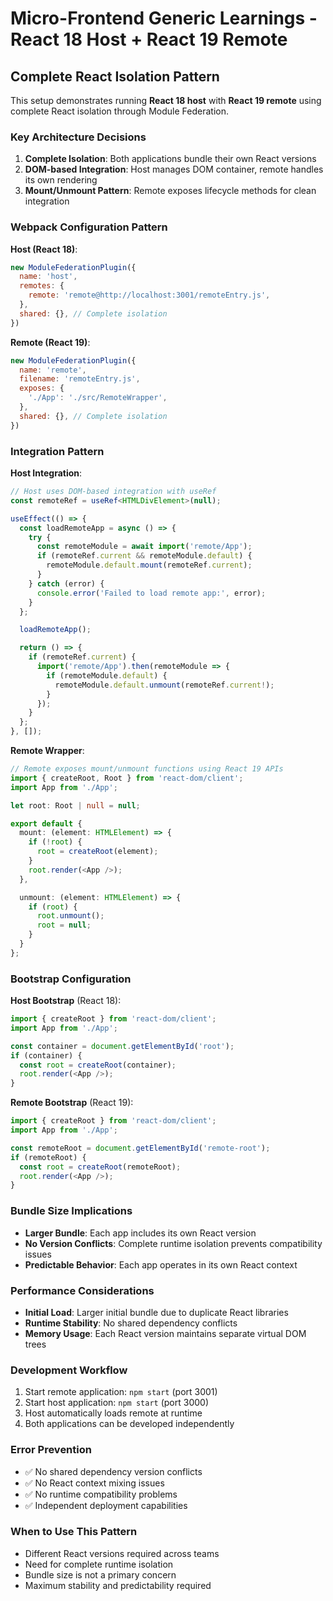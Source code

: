 # Micro-Frontend Generic Learnings - React 18 Host + React 19 Remote

## Complete React Isolation Pattern

This setup demonstrates running **React 18 host** with **React 19 remote** using complete React isolation through Module Federation.

### Key Architecture Decisions

1. **Complete Isolation**: Both applications bundle their own React versions
2. **DOM-based Integration**: Host manages DOM container, remote handles its own rendering
3. **Mount/Unmount Pattern**: Remote exposes lifecycle methods for clean integration

### Webpack Configuration Pattern

**Host (React 18)**:
```javascript
new ModuleFederationPlugin({
  name: 'host',
  remotes: {
    remote: 'remote@http://localhost:3001/remoteEntry.js',
  },
  shared: {}, // Complete isolation
})
```

**Remote (React 19)**:
```javascript
new ModuleFederationPlugin({
  name: 'remote',
  filename: 'remoteEntry.js',
  exposes: {
    './App': './src/RemoteWrapper',
  },
  shared: {}, // Complete isolation
})
```

### Integration Pattern

**Host Integration**:
```typescript
// Host uses DOM-based integration with useRef
const remoteRef = useRef<HTMLDivElement>(null);

useEffect(() => {
  const loadRemoteApp = async () => {
    try {
      const remoteModule = await import('remote/App');
      if (remoteRef.current && remoteModule.default) {
        remoteModule.default.mount(remoteRef.current);
      }
    } catch (error) {
      console.error('Failed to load remote app:', error);
    }
  };

  loadRemoteApp();

  return () => {
    if (remoteRef.current) {
      import('remote/App').then(remoteModule => {
        if (remoteModule.default) {
          remoteModule.default.unmount(remoteRef.current!);
        }
      });
    }
  };
}, []);
```

**Remote Wrapper**:
```typescript
// Remote exposes mount/unmount functions using React 19 APIs
import { createRoot, Root } from 'react-dom/client';
import App from './App';

let root: Root | null = null;

export default {
  mount: (element: HTMLElement) => {
    if (!root) {
      root = createRoot(element);
    }
    root.render(<App />);
  },

  unmount: (element: HTMLElement) => {
    if (root) {
      root.unmount();
      root = null;
    }
  }
};
```

### Bootstrap Configuration

**Host Bootstrap** (React 18):
```typescript
import { createRoot } from 'react-dom/client';
import App from './App';

const container = document.getElementById('root');
if (container) {
  const root = createRoot(container);
  root.render(<App />);
}
```

**Remote Bootstrap** (React 19):
```typescript
import { createRoot } from 'react-dom/client';
import App from './App';

const remoteRoot = document.getElementById('remote-root');
if (remoteRoot) {
  const root = createRoot(remoteRoot);
  root.render(<App />);
}
```

### Bundle Size Implications

- **Larger Bundle**: Each app includes its own React version
- **No Version Conflicts**: Complete runtime isolation prevents compatibility issues
- **Predictable Behavior**: Each app operates in its own React context

### Performance Considerations

- **Initial Load**: Larger initial bundle due to duplicate React libraries
- **Runtime Stability**: No shared dependency conflicts
- **Memory Usage**: Each React version maintains separate virtual DOM trees

### Development Workflow

1. Start remote application: `npm start` (port 3001)
2. Start host application: `npm start` (port 3000)
3. Host automatically loads remote at runtime
4. Both applications can be developed independently

### Error Prevention

- ✅ No shared dependency version conflicts
- ✅ No React context mixing issues
- ✅ No runtime compatibility problems
- ✅ Independent deployment capabilities

### When to Use This Pattern

- Different React versions required across teams
- Need for complete runtime isolation
- Bundle size is not a primary concern
- Maximum stability and predictability required